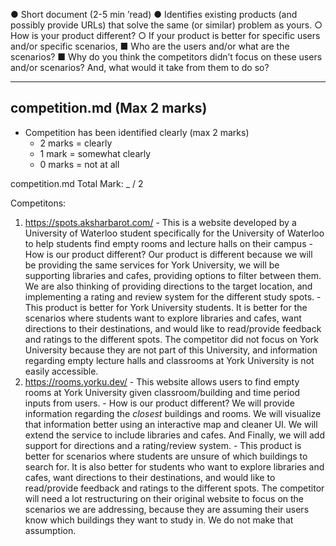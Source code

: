 ● Short document (2-5 min ’read)
● Identifies existing products (and possibly provide URLs) that solve the same (or similar)
problem as yours.
○ How is your product different?
○ If your product is better for specific users and/or specific scenarios,
■ Who are the users and/or what are the scenarios?
■ Why do you think the competitors didn’t focus on these users and/or
scenarios? And, what would it take from them to do so?

---
## competition.md (Max 2 marks)
  - Competition has been identified clearly (max 2 marks) 
    - 2 marks = clearly
    - 1 mark = somewhat clearly
    - 0 marks = not at all

  competition.md Total Mark: _ / 2

  Competitons:
  1) https://spots.aksharbarot.com/
    - This is a website developed by a University of Waterloo student specifically for the University of Waterloo to help students find empty rooms and lecture halls on their campus
    - How is our product different? Our product is different because we will be providing the same services for York University, we will be supporting libraries and cafes, providing options to filter between them. We are also thinking of providing directions to the target location, and implementing a rating and review system for the different study spots.
    - This product is better for York University students. It is better for the scenarios where students want to explore libraries and cafes, want directions to their destinations, and would like to read/provide feedback and ratings to the different spots. The competitor did not focus on York University because they are not part of this University, and information regarding empty lecture halls and classrooms at York University is not easily accessible.
  2) https://rooms.yorku.dev/
    - This website allows users to find empty rooms at York University given classroom/building and time period inputs from users.
    - How is our product different? We will provide information regarding the *closest* buildings and rooms. We will visualize that information better using an interactive map and cleaner UI. We will extend the service to include libraries and cafes. And Finally, we will add support for directions and a rating/review system.
    - This product is better for scenarios where students are unsure of which buildings to search for. It is also better for students who want to explore libraries and cafes, want directions to their destinations, and would like to read/provide feedback and ratings to the different spots. The competitor will need a lot restructuring on their original website to focus on the scenarios we are addressing, because they are assuming their users know which buildings they want to study in. We do not make that assumption.
